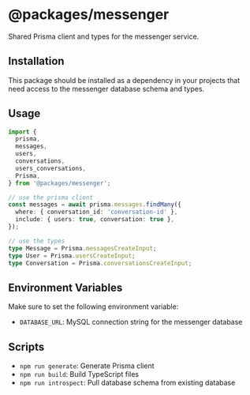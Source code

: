 # @packages/messenger

Shared Prisma client and types for the messenger service.

## Installation

This package should be installed as a dependency in your projects that need access to the messenger database schema and types.

## Usage

```typescript
import {
  prisma,
  messages,
  users,
  conversations,
  users_conversations,
  Prisma,
} from '@packages/messenger';

// use the prisma client
const messages = await prisma.messages.findMany({
  where: { conversation_id: 'conversation-id' },
  include: { users: true, conversation: true },
});

// use the types
type Message = Prisma.messagesCreateInput;
type User = Prisma.usersCreateInput;
type Conversation = Prisma.conversationsCreateInput;
```

## Environment Variables

Make sure to set the following environment variable:

- `DATABASE_URL`: MySQL connection string for the messenger database

## Scripts

- `npm run generate`: Generate Prisma client
- `npm run build`: Build TypeScript files
- `npm run introspect`: Pull database schema from existing database

